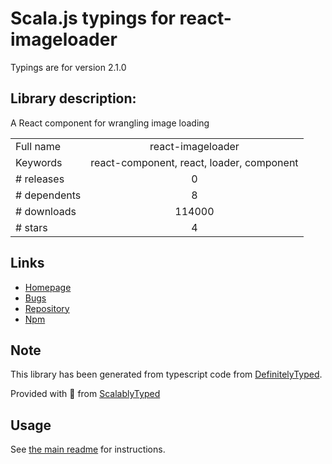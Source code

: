 
# Scala.js typings for react-imageloader

Typings are for version 2.1.0

## Library description:
A React component for wrangling image loading

|                    |                 |
| ------------------ | :-------------: |
| Full name          | react-imageloader |
| Keywords           | react-component, react, loader, component |
| # releases         | 0 |
| # dependents       | 8 |
| # downloads        | 114000 |
| # stars            | 4 |

## Links
- [Homepage](https://github.com/hzdg/react-imageloader)
- [Bugs](https://github.com/hzdg/react-imageloader/issues)
- [Repository](https://github.com/hzdg/react-imageloader)
- [Npm](https://www.npmjs.com/package/react-imageloader)
    


## Note
This library has been generated from typescript code from [DefinitelyTyped](https://definitelytyped.org).

Provided with :purple_heart: from [ScalablyTyped](https://github.com/oyvindberg/ScalablyTyped)

## Usage
See [the main readme](../../readme.md) for instructions.


